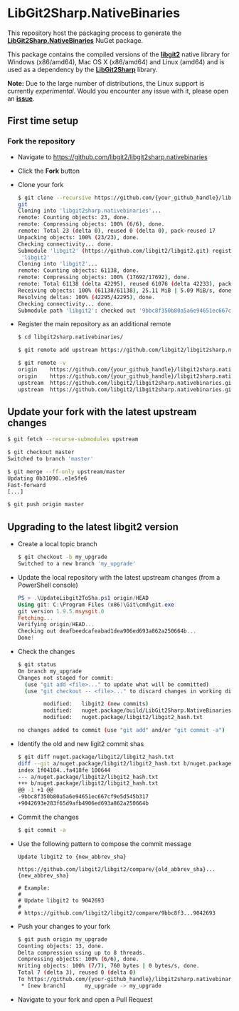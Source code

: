 # LibGit2Sharp.NativeBinaries

This repository host the packaging process to generate the **[LibGit2Sharp.NativeBinaries][0]** NuGet package.

This package contains the compiled versions of the **[libgit2][1]** native library for Windows (x86/amd64), Mac OS X (x86/amd64) and Linux (amd64) and is used as a dependency by the **[LibGit2Sharp][2]** library.

**Note:** Due to the large number of distributions, the Linux support is currently *experimental*. Would you encounter any issue with it, please open an **[issue][3]**.

 [0]: https://www.nuget.org/packages/LibGit2Sharp.NativeBinaries
 [1]: https://libgit2.github.com/
 [2]: http://libgit2sharp.com/
 [3]: https://github.com/libgit2/libgit2sharp.nativebinaries/issues
## First time setup

### Fork the repository

- Navigate to https://github.com/libgit2/libgit2sharp.nativebinaries
- Click the **Fork** button
- Clone your fork

  ```bash
  $ git clone --recursive https://github.com/{your_github_handle}/libgit2sharp.nativebinaries.
  git
  Cloning into 'libgit2sharp.nativebinaries'...
  remote: Counting objects: 23, done.
  remote: Compressing objects: 100% (6/6), done.
  remote: Total 23 (delta 0), reused 0 (delta 0), pack-reused 17
  Unpacking objects: 100% (23/23), done.
  Checking connectivity... done.
  Submodule 'libgit2' (https://github.com/libgit2/libgit2.git) registered for path
   'libgit2'
  Cloning into 'libgit2'...
  remote: Counting objects: 61138, done.
  remote: Compressing objects: 100% (17692/17692), done.
  remote: Total 61138 (delta 42295), reused 61076 (delta 42233), pack-reused 0
  Receiving objects: 100% (61138/61138), 25.11 MiB | 5.09 MiB/s, done.
  Resolving deltas: 100% (42295/42295), done.
  Checking connectivity... done.
  Submodule path 'libgit2': checked out '9bbc8f350b80a5a6e94651ec667cf9e5d545b317'
  ```

- Register the main repository as an additional remote

  ```bash
  $ cd libgit2sharp.nativebinaries/

  $ git remote add upstream https://github.com/libgit2/libgit2sharp.nativebinaries.git

  $ git remote -v
  origin    https://github.com/{your_github_handle}/libgit2sharp.nativebinaries.git (fetch)
  origin    https://github.com/{your_github_handle}/libgit2sharp.nativebinaries.git (push)
  upstream  https://github.com/libgit2/libgit2sharp.nativebinaries.git (fetch)
  upstream  https://github.com/libgit2/libgit2sharp.nativebinaries.git (push)
  ```

## Update your fork with the latest upstream changes

```bash
$ git fetch --recurse-submodules upstream

$ git checkout master
Switched to branch 'master'

$ git merge --ff-only upstream/master
Updating 0b31090..e1e5fe6
Fast-forward
[...]

$ git push origin master
```

## Upgrading to the latest libgit2 version

- Create a local topic branch

  ```bash
  $ git checkout -b my_upgrade
  Switched to a new branch 'my_upgrade'
  ```

- Update the local repository with the latest upstream changes (from a PowerShell console)

  ```powershell
  PS > .\UpdateLibgit2ToSha.ps1 origin/HEAD
  Using git: C:\Program Files (x86)\Git\cmd\git.exe
  git version 1.9.5.msysgit.0
  Fetching...
  Verifying origin/HEAD...
  Checking out deafbeedcafeabad1dea906ed693a862a250664b...
  Done!
  ```

- Check the changes

  ```bash
  $ git status
  On branch my_upgrade
  Changes not staged for commit:
    (use "git add <file>..." to update what will be committed)
    (use "git checkout -- <file>..." to discard changes in working directory)

          modified:   libgit2 (new commits)
          modified:   nuget.package/build/LibGit2Sharp.NativeBinaries.props
          modified:   nuget.package/libgit2/libgit2_hash.txt

  no changes added to commit (use "git add" and/or "git commit -a")
  ```

- Identify the old and new ligit2 commit shas

  ```bash
  $ git diff nuget.package/libgit2/libgit2_hash.txt
  diff --git a/nuget.package/libgit2/libgit2_hash.txt b/nuget.package/libgit2/libgit2_hash.txt
  index 1f04184..fa418fe 100644
  --- a/nuget.package/libgit2/libgit2_hash.txt
  +++ b/nuget.package/libgit2/libgit2_hash.txt
  @@ -1 +1 @@
  -9bbc8f350b80a5a6e94651ec667cf9e5d545b317
  +9042693e283f65d9afb4906ed693a862a250664b
  ```
- Commit the changes

  ```bash
  $ git commit -a
  ```

- Use the following pattern to compose the commit message

  ```
  Update libgit2 to {new_abbrev_sha}

  https://github.com/libgit2/libgit2/compare/{old_abbrev_sha}...{new_abbrev_sha}

  # Example:
  #
  # Update libgit2 to 9042693
  #
  # https://github.com/libgit2/libgit2/compare/9bbc8f3...9042693
  ```
- Push your changes to your fork

  ```bash
  $ git push origin my_upgrade
  Counting objects: 13, done.
  Delta compression using up to 8 threads.
  Compressing objects: 100% (6/6), done.
  Writing objects: 100% (7/7), 760 bytes | 0 bytes/s, done.
  Total 7 (delta 3), reused 0 (delta 0)
  To https://github.com/{your-github_handle}/libgit2sharp.nativebinaries.git
   * [new branch]      my_upgrade -> my_upgrade
  ```

- Navigate to your fork and open a Pull Request
